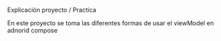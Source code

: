 Explicación proyecto / Practica

En este proyecto se toma las diferentes formas de usar el viewModel en adnorid compose

